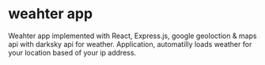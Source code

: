 # weahter app
 Weahter app implemented with  React,  Express.js, google geoloction & maps api with  darksky api for weather. Application, automatilly loads weather for your location based of your ip address.
